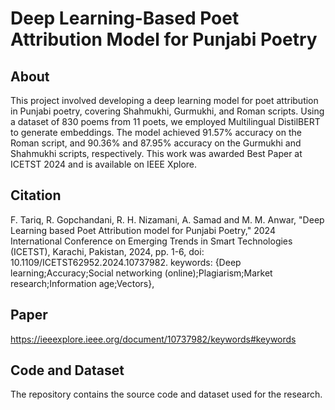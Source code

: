 # Deep Learning-Based Poet Attribution Model for Punjabi Poetry

## About
This project involved developing a deep learning model for poet attribution in Punjabi poetry, covering Shahmukhi, Gurmukhi, and Roman scripts. Using a dataset of 830 poems from 11 poets, we employed Multilingual DistilBERT to generate embeddings. The model achieved 91.57% accuracy on the Roman script, and 90.36% and 87.95% accuracy on the Gurmukhi and Shahmukhi scripts, respectively. This work was awarded Best Paper at ICETST 2024 and is available on IEEE Xplore.

## Citation
F. Tariq, R. Gopchandani, R. H. Nizamani, A. Samad and M. M. Anwar, "Deep Learning based Poet Attribution model for Punjabi Poetry," 2024 International Conference on Emerging Trends in Smart Technologies (ICETST), Karachi, Pakistan, 2024, pp. 1-6, doi: 10.1109/ICETST62952.2024.10737982. keywords: {Deep learning;Accuracy;Social networking (online);Plagiarism;Market research;Information age;Vectors},

## Paper
https://ieeexplore.ieee.org/document/10737982/keywords#keywords

## Code and Dataset
The repository contains the source code and dataset used for the research. 
